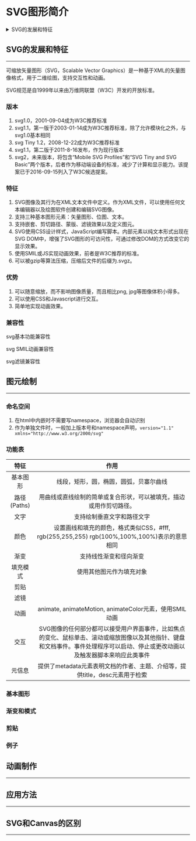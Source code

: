 # SVG图形简介

<details>
  <summary>SVG的发展和特征</summary>
  <summary>图形绘制</summary>
  <summary>复用和合成</summary>
  <summary>图形切割</summary>
  <summary>动画制作</summary>
  <summary>应用方法</summary>
  <summary>SVG和Canvas的区别</summary>
</details>

## SVG的发展和特征

------------------

可缩放矢量图形（SVG，Scalable Vector Graphics）是一种基于XML的矢量图像格式，用于二维绘图，支持交互性和动画。

SVG规范是自1999年以来由万维网联盟（W3C）开发的开放标准。

### 版本

1. svg1.0，2001-09-04成为W3C推荐标准
2. svg1.1，第一版于2003-01-14成为W3C推荐标准，除了允许模块化之外，与svg1.0基本相同
3. svg Tiny 1.2，2008-12-22成为W3C推荐标准
4. svg1.1，第二版于2011-8-16发布，作为现行版本
5. svg2，未来版本，将包含“Mobile SVG Profiles”和“SVG Tiny and SVG Basic”两个版本，后者作为移动端设备的标准，减少了计算和显示能力。该提案已于2016-09-15列入了W3C候选提案。

### 特征

1. SVG图像及其行为在XML文本文件中定义。作为XML文件，可以使用任何文本编辑器以及绘图软件创建和编辑SVG图像。
2. 支持三种基本图形元素：矢量图形、位图、文本。
3. 支持嵌套、剪切路径、蒙版、滤镜效果以及定义图元。
4. SVG使用CSS设计样式，JavaScript编写脚本。内部元素以纯文本形式出现在SVG DOM中，增强了SVG图形的可访问性，可通过修改DOM的方式改变它的显示效果。
5. 使用SMIL或JS实现动画效果，前者是W3C推荐的标准。
6. 可以被gzip等算法压缩，压缩后文件的后缀为.svgz。

### 优势

1. 可以随意缩放，而不影响图像质量，而且相比png, jpg等图像体积小得多。
2. 可以使用CSS和Javascript进行交互。
3. 简单地实现动画效果。

### 兼容性

svg基本功能兼容性

svg SMIL动画兼容性

svg滤镜兼容性

## 图元绘制

------------------

### 命名空间

1. 在html中内嵌时不需要写namespace，浏览器会自动识别
2. 作为单独文件时，一般加上版本号和namespace声明，`version="1.1" xmlns="http://www.w3.org/2000/svg"`

### 功能表

|特征|作用|
|:--:|:--:|
|基本图形|线段，矩形，圆，椭圆，圆弧，贝塞尔曲线|
|路径(Paths)|用曲线或直线绘制的简单或复合形状，可以被填充，描边或用作剪切路径。|
|文字|支持绘制垂直文字和路径文字|
|颜色|设置画线和填充的颜色，格式类似CSS，#fff, rgb(255,255,255) rgb(100%,100%,100%)表示的意思相同|
|渐变|支持线性渐变和径向渐变|
|填充模式|使用其他图元作为填充对象|
|剪贴||
|滤镜||
|动画|animate, animateMotion, animateColor元素，使用SMIL动画|
|交互|SVG图像的任何部分都可以接受用户界面事件，比如焦点的变化、鼠标单击、滚动或缩放图像以及其他指针、键盘和文档事件。事件处理程序可以启动、停止或更改动画以及触发器脚本来响应此类事件|
|元信息|提供了metadata元素表明文档的作者、主题、介绍等，提供title，desc元素用于检索|

### 基本图形

<!-- 画线，填充 -->

<!-- 矩形，圆形，椭圆 -->

<!-- 路径 -->

<!-- 曲线，圆弧，贝塞尔曲线 -->

<!-- 文字 -->

### 渐变和模式

<!-- 线性渐变 -->

<!-- 径向渐变 -->

<!-- 填充模式 -->

### 剪贴

### 例子

## 动画制作

------------------

## 应用方法

------------------

## SVG和Canvas的区别

------------------
